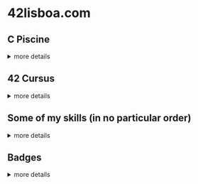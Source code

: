 <!--
**Jonadabe/Jonadabe** is a ✨ _special_ ✨ repository because its `README.md` (this file) appears on your GitHub profile.

Here are some ideas to get you started:

- 🔭 I’m currently working on ...
- 🌱 I’m currently learning ...
- 👯 I’m looking to collaborate on ...
- 🤔 I’m looking for help with ...
- 💬 Ask me about ...
- 📫 How to reach me: ...
- 😄 Pronouns: ...
- ⚡ Fun fact: ...
-->
<!-- <b>Installation Instructions</b> -->

# 42lisboa.com

## C Piscine
<details>
	<summary>more details</summary>

![cosvaldo's 42 stats](https://badge42.vercel.app/api/v2/clal41ydp00350gmndds1fjrl/stats?cursusId=9&coalitionId=111)

<details>
	<summary>source</summary>

###### Thank you Jae Seo Kim https://github.com/JaeSeoKim/badge42

</details>

### C piscine Shell 00
![cosvaldo's 42 C Piscine Shell 00 Score](https://badge42.vercel.app/api/v2/clal41ydp00350gmndds1fjrl/project/2766611)

### C Piscine Shell 01
![cosvaldo's 42 C Piscine Shell 01 Score](https://badge42.vercel.app/api/v2/clal41ydp00350gmndds1fjrl/project/2766851)

### C Piscine C 00
![cosvaldo's 42 C Piscine C 01 Score](https://badge42.vercel.app/api/v2/clal41ydp00350gmndds1fjrl/project/2780076)

### C Piscine C 01
![cosvaldo's 42 C Piscine C 01 Score](https://badge42.vercel.app/api/v2/clal41ydp00350gmndds1fjrl/project/2780076)

### C Piscine C 02
![cosvaldo's 42 C Piscine C 02 Score](https://badge42.vercel.app/api/v2/clal41ydp00350gmndds1fjrl/project/2784731)

### C Piscine C 03
![cosvaldo's 42 C Piscine C 03 Score](https://badge42.vercel.app/api/v2/clal41ydp00350gmndds1fjrl/project/2793931)

### C Piscine C 04
![cosvaldo's 42 C Piscine C 04 Score](https://badge42.vercel.app/api/v2/clal41ydp00350gmndds1fjrl/project/2795539)

### C Piscine C 05
![cosvaldo's 42 C Piscine C 05 Score](https://badge42.vercel.app/api/v2/clal41ydp00350gmndds1fjrl/project/2803576)

### C Piscine C 06
![cosvaldo's 42 C Piscine C 06 Score](https://badge42.vercel.app/api/v2/clal41ydp00350gmndds1fjrl/project/2803575)

### C Piscine C 07
![cosvaldo's 42 C Piscine C 07 Score](https://badge42.vercel.app/api/v2/clal41ydp00350gmndds1fjrl/project/2806860)

### C Piscine C 08
![cosvaldo's 42 C Piscine C 08 Score](https://badge42.vercel.app/api/v2/clal41ydp00350gmndds1fjrl/project/2810649)

### C Piscine exams
<details>
	<summary>more details</summary>

#### C Piscine Exam 00
![cosvaldo's 42 C Piscine Exam 00 Score](https://badge42.vercel.app/api/v2/clal41ydp00350gmndds1fjrl/project/2771194)

#### C Piscine Exam 01
![cosvaldo's 42 C Piscine Exam 01 Score](https://badge42.vercel.app/api/v2/clal41ydp00350gmndds1fjrl/project/2784739)

#### C Piscine Exam 02
![cosvaldo's 42 C Piscine Exam 02 Score](https://badge42.vercel.app/api/v2/clal41ydp00350gmndds1fjrl/project/2798501)

#### C Piscine Final Exam
![cosvaldo's 42 C Piscine Final Exam Score](https://badge42.vercel.app/api/v2/clal41ydp00350gmndds1fjrl/project/2807253)

</details><!-- C Piscine exams -->

### C Piscine rushs
<details>
	<summary>more details</summary>

#### C Piscine Rush 00
![cosvaldo's 42 C Piscine Rush 00 Score](https://badge42.vercel.app/api/v2/clal41ydp00350gmndds1fjrl/project/2771196)

#### C Piscine Rush 01
![cosvaldo's 42 C Piscine Rush 01 Score](https://badge42.vercel.app/api/v2/clal41ydp00350gmndds1fjrl/project/2784753)

#### C Piscine Rush 02
![cosvaldo's 42 C Piscine Rush 02 Score](https://badge42.vercel.app/api/v2/clal41ydp00350gmndds1fjrl/project/2799794)

</details><!-- C Piscine rushs -->
</details><!-- C Piscine -->

## 42 Cursus
<details>
	<summary>more details</summary>
  
![cosvaldo's 42 stats](https://badge42.vercel.app/api/v2/clal41ydp00350gmndds1fjrl/stats?cursusId=21&coalitionId=290)

<details>
	<summary>source</summary>

###### Thank you Jae Seo Kim https://github.com/JaeSeoKim/badge42

</details>

### Ring 0
<details>
	<summary>more details</summary>
        
#### 42 Libft
![cosvaldo's 42 Libft Score](https://badge42.vercel.app/api/v2/clal41ydp00350gmndds1fjrl/project/2848806)

</details><!-- Ring 0 -->
    
### Ring 1
<details>
	<summary>more details</summary>

#### Born 2 be root
![cosvaldo's 42 Born2beroot Score](https://badge42.vercel.app/api/v2/clal41ydp00350gmndds1fjrl/project/2867590)

#### FT printf
![cosvaldo's 42 ft_printf Score](https://badge42.vercel.app/api/v2/clal41ydp00350gmndds1fjrl/project/2867592)

#### Get next line
![cosvaldo's 42 get_next_line Score](https://badge42.vercel.app/api/v2/clal41ydp00350gmndds1fjrl/project/2867593)

</details><!-- Ring 1 -->

### Ring 2 (now)
<details>
	<summary>more details</summary>

#### Push swap
![cosvaldo's 42 push_swap Score](https://badge42.vercel.app/api/v2/clal41ydp00350gmndds1fjrl/project/3021595)

</details><!-- Ring 2 -->
	
### Ring 3

### Ring 4

### Ring 5

### Ring 6

</details><!-- 42 Cursus -->

## Some of my skills (in no particular order)
<details>
  <summary>more details</summary>

![Some of my skills](https://skillicons.dev/icons?i=ai,bash,bootstrap,c,cmake,css,git,github,html,linux,md,mysql,ps,pr,py,rasperrypi,regex,sketchup,vim,vscode,wordpress)

<details>
	<summary>source</summary>

###### Thanks to https://skillicons.dev

</details>

</details>

## Badges
<details>
	<summary>more details</summary>
	
[![Contributor Covenant](https://img.shields.io/badge/Contributor%20Covenant-2.1-4baaaa.svg)](CODE_OF_CONDUCT.md)

</details>

</details>
